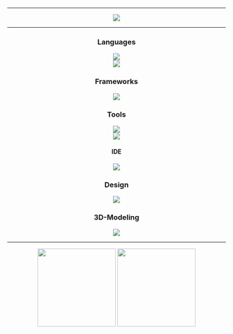 
---

<div
    align="center">
    <a href="https://discord.com/users/489812661249507360" target="_blank">
        <img src="https://lanyard.cnrad.dev/api/489812661249507360??borderRadius=5px&animated=:true&bg=273849&showDisplayName=true">
    </a>
</div>

---

<h3 
    align="center"
    style="font-weight: bold">
    Languages
</h3>
<div
    align="center">
    <img src="https://skillicons.dev/icons?i=py,js,nodejs,html,css">
    </br>
    <img src="https://skillicons.dev/icons?i=go,java,kotlin,bash,php">
</div>

<h3
    align="center"
    style="font-weight: bold">
    Frameworks
</h3>
<div
    align="center">
    <img src="https://skillicons.dev/icons?i=react,next,kubernetes">
</div>

<h3
    align="center"
    style="font-weight: bold">
    Tools
</h3>
<div
    align="center">
    <img src="https://skillicons.dev/icons?i=git,github,githubactions,docker,discord,arduino">
    </br>
    <img src="https://skillicons.dev/icons?i=mongodb,mysql,postgres,vercel,cloudflare,codepen,terraform">
</div>
<h4
    align="center"
    style="font-weight: bold">
    IDE
</h4>
<div
    align="center">
    <img src="https://skillicons.dev/icons?i=androidstudio,eclipse,idea,vscode,visualstudio">
</div>

<h3
    align="center"
    style="font-weight: bold">
    Design
</h3>
<div
    align="center">
    <img src="https://skillicons.dev/icons?i=photoshop,tailwind">
</div>

<h3
    align="center"
    style="font-weight: bold">
    3D-Modeling
</h3>
<div
    align="center">
    <img src="https://skillicons.dev/icons?i=unity,blender,unreal">
</div>

---


<div
    align="center">
    <img height="180" src="https://github-readme-stats-nine-pi-29.vercel.app/api?username=thegameprofi&theme=vue-dark&show_icons=true&hide_border=true&count_private=true">
    <img height="180" src="https://github-readme-stats-nine-pi-29.vercel.app/api/top-langs/?username=thegameprofi&theme=vue-dark&show_icons=true&hide_border=true&layout=compact">
</div>

